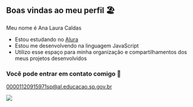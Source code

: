 ## Boas vindas ao meu perfil 🏖️

Meu nome é Ana Laura Caldas

- Estou estudando no [Alura](https://alura.com.br)
- Estou me desenvolvendo na linguagem JavaScript
- Utilizo esse espaço para minha organização e compartilhamentos dos meus projetos desenvolvidos

### Você pode entrar em contato comigo 📧

00001120915971sp@al.educacao.sp.gov.br

![](https://harus.ind.br/wp-content/webp-express/webp-images/uploads/2023/02/5-praias-brasileiras-1024x768.jpg.webp)
